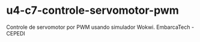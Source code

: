 # u4-c7-controle-servomotor-pwm
Controle de servomotor por PWM usando simulador Wokwi. EmbarcaTech - CEPEDI
